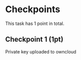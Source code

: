 # Checkpoints

This task has 1 point in total. 

## Checkpoint 1 (1pt)

Private key uploaded to owncloud
